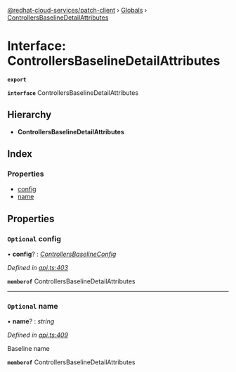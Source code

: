 [@redhat-cloud-services/patch-client](../README.md) › [Globals](../globals.md) › [ControllersBaselineDetailAttributes](controllersbaselinedetailattributes.md)

# Interface: ControllersBaselineDetailAttributes

**`export`** 

**`interface`** ControllersBaselineDetailAttributes

## Hierarchy

* **ControllersBaselineDetailAttributes**

## Index

### Properties

* [config](controllersbaselinedetailattributes.md#optional-config)
* [name](controllersbaselinedetailattributes.md#optional-name)

## Properties

### `Optional` config

• **config**? : *[ControllersBaselineConfig](controllersbaselineconfig.md)*

*Defined in [api.ts:403](https://github.com/RedHatInsights/javascript-clients/blob/63c8a77/packages/patch/api.ts#L403)*

**`memberof`** ControllersBaselineDetailAttributes

___

### `Optional` name

• **name**? : *string*

*Defined in [api.ts:409](https://github.com/RedHatInsights/javascript-clients/blob/63c8a77/packages/patch/api.ts#L409)*

Baseline name

**`memberof`** ControllersBaselineDetailAttributes
